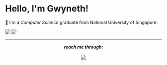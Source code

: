 # Hello, I'm Gwyneth!
📕 I'm a *Computer Science* graduate from National University of Singapore.

<!---
## Things I code with

<p align="left">
<img src="https://cdn.jsdelivr.net/gh/devicons/devicon/icons/cplusplus/cplusplus-original.svg" alt="c++" width="50" height="50"/>
<img src="https://cdn.jsdelivr.net/gh/devicons/devicon/icons/c/c-original.svg" alt="c"  width="50" height="50" />
<img src="https://raw.githubusercontent.com/devicons/devicon/master/icons/java/java-original-wordmark.svg" alt="java"  width="50" height="50" />
<img src="https://raw.githubusercontent.com/devicons/devicon/master/icons/javascript/javascript-original.svg" alt="javascript"  width="50" height="50" />
<img src="https://raw.githubusercontent.com/devicons/devicon/master/icons/python/python-original-wordmark.svg" alt="python"  width="50" height="50" />
<img src="https://cdn.jsdelivr.net/gh/devicons/devicon/icons/r/r-original.svg" alt="r" width="50" height="50" />
<img src="https://cdn.jsdelivr.net/gh/devicons/devicon/icons/figma/figma-original.svg" alt="figma" width="50" height="50" />
<img src="https://raw.githubusercontent.com/devicons/devicon/master/icons/react/react-original-wordmark.svg" alt="react" width="50" height="50" />
<img src="https://raw.githubusercontent.com/devicons/devicon/master/icons/css3/css3-original-wordmark.svg" alt="css3"  width="50" height="50" />
<img src="https://cdn.jsdelivr.net/gh/devicons/devicon/icons/materialui/materialui-original.svg" alt="mui" width="50" height="50" />
<img src="https://raw.githubusercontent.com/devicons/devicon/master/icons/mysql/mysql-original-wordmark.svg" alt="mysql"  width="50" height="50" />
<img src="https://cdn.jsdelivr.net/gh/devicons/devicon/icons/numpy/numpy-original.svg" alt="numpy" width="50" height="50" />
<img src="https://cdn.jsdelivr.net/gh/devicons/devicon/icons/codecov/codecov-plain.svg" alt="codecov" width="50" height="50"/>
</p>
-->

<p>
<picture>
<source 
  srcset="https://github-readme-stats.vercel.app/api?username=gwynethguo&count_private=true&show_icons=true&theme=date_night"
  media="(prefers-color-scheme: dark)"
/>
<source
  srcset="https://github-readme-stats.vercel.app/api?username=gwynethguo&count_private=true&show_icons=true&theme=rose"
  media="(prefers-color-scheme: light), (prefers-color-scheme: no-preference)"
/>
<img src="https://github-readme-stats.vercel.app/api?username=gwynethguo&count_private=true&show_icons=true" />
</picture>
<picture>
  <source 
    srcset="https://github-readme-stats.vercel.app/api/top-langs?username=gwynethguo&count_private=true&show_icons=true&theme=date_night&layout=compact"
    media="(prefers-color-scheme: dark)"
  />
  <source
    srcset="https://github-readme-stats.vercel.app/api/top-langs?username=gwynethguo&count_private=true&show_icons=true&theme=rose&layout=compact"
    media="(prefers-color-scheme: light), (prefers-color-scheme: no-preference)"
  />
  <img src="https://github-readme-stats.vercel.app/api/top-langs/?username=gwynethguo" />
</picture>
</p>


<hr>
<p align="center">
  <i><b> reach me through: </b></i><br></br>
  <a href="https://www.linkedin.com/in/gwynethguo/">
  <img src="https://img.shields.io/badge/LinkedIn-0077B5?style=for-the-badge&logo=linkedin&logoColor=white" />
  </a>
</p>
